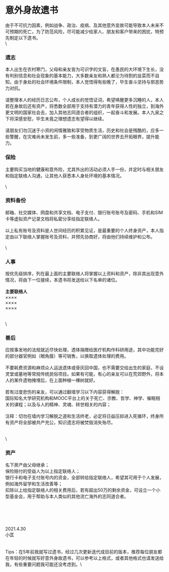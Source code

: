 # 意外身故遗书

由于不可抗力因素，例如战争、政治、疫病、及其他意外变故可能导致本人未来不可预期的死亡，为了防范风险，尽可能减少给家人、朋友和客户带来的困扰，特预先制定以下遗书。\
\


### 遗志

本人出生在农村寒门，父母和亲友皆为可识字的文盲，在愚民的大环境下生长，没有判别信息和社会现象的基本能力，大多数亲友和熟人都沦为待割的韭菜而不自知，由于身处的社会环境条件限制，本人觉悟得有些晚了，毕生奋斗坚持与邪恶势力对抗。\
\
请整理本人的经历日志公布，个人成长的觉悟证词，希望唤醒更多沉睡的人，本人若在身故后还有资产，将悉数全部用于支持有潜力的青年获得人性的独立，到海外更文明的国家社会去，加入其他志同道合者的组织，一起奋斗和发展。本人九泉之下将深感安慰，毕生未竟之理想遗志有望得以继续。\
\
请朋友们勿沉迷于小资的闲情雅致和享受物质生活，历史和社会是残酷的，应多一些警醒，在灾难尚未发生前，多一些准备，到更广阔的世界去开拓眼界，提升能力。

### &#x20; **保险**

主要购买当地的健康和意外险，尤其外出的活动必须人手一份，并定时与相关朋友和指定联络人沟通，让其他人获悉本人身处环境的基本情况。\
\
\


### **资料备份**

邮箱、社交媒体、网盘和共享文档、电子支付、银行账号账号及密码、手机和SIM卡等虚拟资产记录文档将私密分享给指定联络人。\
\
以上私有账号及资料是人世间经历的积累见证，是最重要的个人终身资产，本人指定由以下联络人掌握账号及资料，并预先协商好，将由他们持续维护和公布。\
\
\


### **人事**

按优先级排序，列在最上面的主要联络人将掌握以上资料和资产，除非其出现意外情况，将由下一位接续，本遗书将发送给以下名单的诸位。\
\
**主要联络人**\
××××\
××××\
××××\
\
\
\


### 善后

应按事发地的法规就近尽快处理，遗体捐赠给医疗机构作科研用途，其中功能完好的部分器官例如（眼角膜）等可销售，以换取遗体处理的费用。\
\
不要耗费资源和麻烦众人运送遗体或骨灰回中国，也不需要交给出生的家庭，不设灵堂或墓地等常规传统民俗项目。如果有可能，有心的亲友可以在荒郊野外，将本人的某件遗物掩埋后，在上面种植一棵树就好。\
\
若有过度悲伤的亲友，可以通过翻墙学习以下内容获得解脱：\
国际知名大学研究机构和MOOC平台上的关于死亡、宗教、哲学、神学、催眠相关的课程；以及与人的精神、灵魂、转世相关的内容；\
\
注释：切勿在墙内学习解脱之道和生活终老，必定将日益压抑进入死循环，终身所有资产将全部被共产充公，知识遗志将被焚毁消失殆尽。\
\
\
\


### 资产

名下房产由父母继承；\
保险赔付的受益人为以上指定联络人；\
银行卡和电子支付账号内的资金，全部转给指定联络人，希望其可用于个人发展，例如海外留学和生活改善等；\
扣除以上给指定联络人的相关费用后，若有超出50万的剩余资金，可设立一个小型基金会，用于帮助与本人类似的其他流亡海外的志同道合者。\
\
\
\
\
\
2021.4.30\
小匡\
\
\
Tips：在5年前我就写过遗书，经过几次更新迭代成目前的版本，推荐每位朋友都在年轻的时候就写好意外身故遗书，可以参考以上格式，或者其他格式也请发送给我，有些重要问题我可能还没考虑到。\
